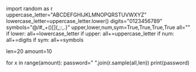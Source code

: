 
import random as r
uppercase_letter="ABCDEFGHIJKLMNOPQRSTUVWXYZ"
lowercase_letter=uppercase_letter.lower()
digits="0123456789"
symbols="@/\#_+()[]{,;:,.}"
upper,lower,num,sym=True,True,True,True
all=""
if lower:
    all+=lowercase_letter
if upper:
    all+=uppercase_letter
if num:
    all+=digits
if sym:
    all+=symbols

len=20
amount=10

for x in range(amount):
     password=" ".join(r.sample(all,len))
     print(password)
